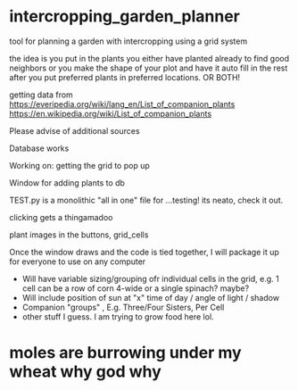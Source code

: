 # intercropping_garden_planner
tool for planning a garden with intercropping using a grid system

the idea is you put in the plants you either have planted  already to find good 
neighbors or you make the shape of your plot and have it auto fill in the rest 
after you put preferred plants in preferred locations. OR BOTH!

getting data from 
https://everipedia.org/wiki/lang_en/List_of_companion_plants
https://en.wikipedia.org/wiki/List_of_companion_plants

Please advise of additional sources

Database works

Working on:
  getting the grid to pop up

  Window for adding plants to db

  TEST.py is a monolithic "all in one" file for ...testing!
    its neato, check it out. 

  clicking gets a thingamadoo

  plant images in the buttons, grid_cells


Once the window draws and the code is tied together, I will package it up for everyone to use
on any computer
 - Will have variable sizing/grouping ofr individual cells in the grid, e.g.
   1 cell can be a row of corn 4-wide or a single spinach? maybe?
 - Will include position of sun at "x" time of day / angle of light / shadow
 - Companion "groups" , E.g. Three/Four Sisters, Per Cell
 - other stuff I guess. I am trying to grow food here lol.

# moles are burrowing under my wheat why god why
